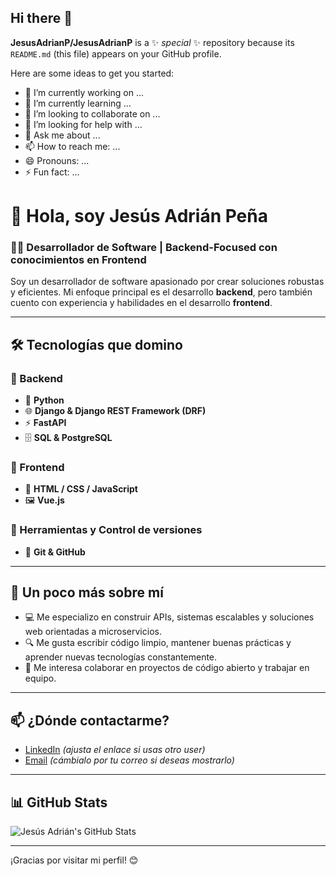 ## Hi there 👋

**JesusAdrianP/JesusAdrianP** is a ✨ _special_ ✨ repository because its `README.md` (this file) appears on your GitHub profile.

Here are some ideas to get you started:

- 🔭 I’m currently working on ...
- 🌱 I’m currently learning ...
- 👯 I’m looking to collaborate on ...
- 🤔 I’m looking for help with ...
- 💬 Ask me about ...
- 📫 How to reach me: ...
- 😄 Pronouns: ...
- ⚡ Fun fact: ...


# 👋 Hola, soy Jesús Adrián Peña

### 🧑‍💻 Desarrollador de Software | Backend-Focused con conocimientos en Frontend  
Soy un desarrollador de software apasionado por crear soluciones robustas y eficientes. Mi enfoque principal es el desarrollo **backend**, pero también cuento con experiencia y habilidades en el desarrollo **frontend**.

---

## 🛠️ Tecnologías que domino

### 🧩 Backend
- 🐍 **Python**
- 🌐 **Django & Django REST Framework (DRF)**
- ⚡ **FastAPI**
- 🗄️ **SQL & PostgreSQL**

### 🎨 Frontend
- 🌱 **HTML / CSS / JavaScript**
- 🖼️ **Vue.js**

### 🧰 Herramientas y Control de versiones
- 🧾 **Git & GitHub**

---

## 🚀 Un poco más sobre mí

- 💻 Me especializo en construir APIs, sistemas escalables y soluciones web orientadas a microservicios.
- 🔍 Me gusta escribir código limpio, mantener buenas prácticas y aprender nuevas tecnologías constantemente.
- 🤝 Me interesa colaborar en proyectos de código abierto y trabajar en equipo.

---

## 📫 ¿Dónde contactarme?

- [LinkedIn](https://www.linkedin.com/in/JesusAdrianP) *(ajusta el enlace si usas otro user)*
- [Email](mailto:jesusadrian@example.com) *(cámbialo por tu correo si deseas mostrarlo)*

---

## 📊 GitHub Stats

![Jesús Adrián's GitHub Stats](https://github-readme-stats.vercel.app/api?username=JesusAdrianP&show_icons=true&theme=radical)

---

¡Gracias por visitar mi perfil! 😊
